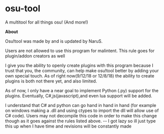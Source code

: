 # osu-tool #
A multitool for all things osu! (And more!)

**About**

Osu!tool was made by and is updated by NaruS.

Users are not allowed to use this program for malintent. This rule goes for plugin/addon creators as well

I give you the ability to openly create plugins with this program because I trust that you, the community, can help make osu!tool better
by adding your own special touch. As of right now(9/12/18 or 12/8/18) the ability to create plugins is both not there yet, and also limited.


As of now, I only have a near goal to implement Python (.py) support for the plugins. Eventually, C#,js(javascript),and even lua 
support will be added.

I understand that C# and python can go hand in hand in hand (for example on windows making a .dll and using ctypes
to import the dll will allow use of C# code). Users may not decompile this code in order to make this change though as it goes against the rules listed above.
-- I got lazy so ill just type this up when I have time and  revisions will be constantly made
